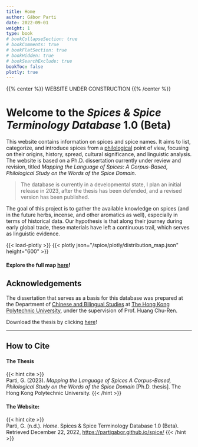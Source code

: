 ```yaml
---
title: Home
author: Gábor Parti
date: 2022-09-01
weight: 1
type: book
# bookCollapseSection: true
# bookComments: true
# bookFlatSection: true
# bookHidden: true
# bookSearchExclude: true
bookToc: false
plotly: true
---
```


{{% center %}}
WEBSITE UNDER CONSTRUCTION
{{% /center %}}

<!-- {{< image src="images/black_pepper.png" alt="Illustration." >}} -->

# Welcome to the *Spices & Spice Terminology Database* 1.0 (Beta)

This website contains information on spices and spice names. It aims to list, categorize, and introduce spices from a [philological](https://en.wikipedia.org/wiki/Philology) point of view, focusing on their origins, history, spread, cultural significance, and linguistic analysis. The website is based on a Ph.D. dissertation currently under review and revision, titled *Mapping the Language of Spices: A Corpus-Based, Philological Study on the Words of the Spice Domain*.

>The database is currently in a developmental state, I plan an initial release in 2023, after the thesis has been defended, and a revised version has been published.

The goal of this project is to gather the available knowledge on spices (and in the future herbs, incense, and other aromatics as well), especially in terms of historical data. Our hypothesis is that along their journey during early global trade, these materials have left a continuous trail, which serves as linguistic evidence.

{{< load-plotly >}}
{{< plotly json="/spice/plotly/distribution_map.json" height="600" >}}

#### Explore the full map [here](/spice/plotly/distribution_map.html)!



<!-- 
{{< columns >}}

## The Spices

A

## The Nomenclature

B

{{< /columns >}} -->

<!-- ## Overview

You can browse the available spice pages under the menu [Spices](book/spices). -->



## Acknowledgements

The dissertation that serves as a basis for this database was prepared at the Department of [Chinese and Bilingual Studies](https://www.polyu.edu.hk/cbs/study/research-postgraduate-programme/phd-or-mphil-study) at [The Hong Kong Polytechnic University](https://www.polyu.edu.hk/en/), under the supervision of Prof. Huang Chu-Ren. 

Download the thesis by clicking [here](/spice/files/partigabor-phd-thesis-final-20230303.pdf "Open/download thesis.")!

***

## How to Cite

<!-- ### In APA 7<sup>th</sup>: -->

#### The Thesis

{{< hint cite >}}  
Parti, G. (2023). *Mapping the Language of Spices A Corpus-Based, Philological Study on the Words of the Spice Domain* [Ph.D. thesis]. The Hong Kong Polytechnic University.
{{< /hint >}}

#### The Website:

{{< hint cite >}}  
Parti, G. (n.d.). *Home*. Spices & Spice Terminology Database 1.0 (Beta). Retrieved December 22, 2022, https://partigabor.github.io/spice/
{{< /hint >}}

